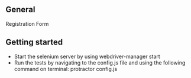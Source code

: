 ## General
Registration Form

## Getting started
- Start the selenium server by using webdriver-manager start
- Run the tests by navigating to the config.js file and using the following command on terminal:
    protractor config.js
   
